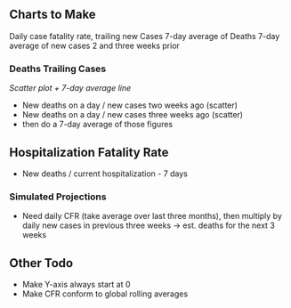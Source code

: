 ## Charts to Make

Daily case fatality rate, trailing new Cases
7-day average of Deaths
7-day average of new cases 2 and three weeks prior


### Deaths Trailing Cases
_Scatter plot + 7-day average line_
* New deaths on a day / new cases two weeks ago (scatter)
* New deaths on a day / new cases three weeks ago (scatter)
* then do a 7-day average of those figures


## Hospitalization Fatality Rate
* New deaths / current hospitalization - 7 days

### Simulated Projections
* Need daily CFR (take average over last three months), then multiply by daily new cases in previous three weeks -> est. deaths for the next 3 weeks


## Other Todo
- Make Y-axis always start at 0
- Make CFR conform to global rolling averages
